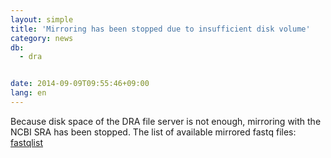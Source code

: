 ```yaml
---
layout: simple
title: 'Mirroring has been stopped due to insufficient disk volume'
category: news
db:
  - dra


date: 2014-09-09T09:55:46+09:00
lang: en
---
```


Because disk space of the DRA file server is not enough, mirroring with the NCBI SRA has been stopped. The list of available mirrored fastq files: <a href="https://ddbj.nig.ac.jp/public/ddbj_database/dra/meta/list/fastqlist">fastqlist</a>
